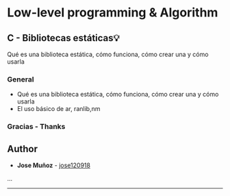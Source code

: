 # Low-level programming & Algorithm

## C - Bibliotecas estáticas:bulb:

Qué es una biblioteca estática, cómo funciona, cómo crear una y cómo usarla

### General

* Qué es una biblioteca estática, cómo funciona, cómo crear una y cómo usarla
* El uso básico de ar, ranlib,nm

### Gracias - Thanks

## Author
* **Jose Muñoz** - [jose120918](https://github.com/jose120918/)

...

---
